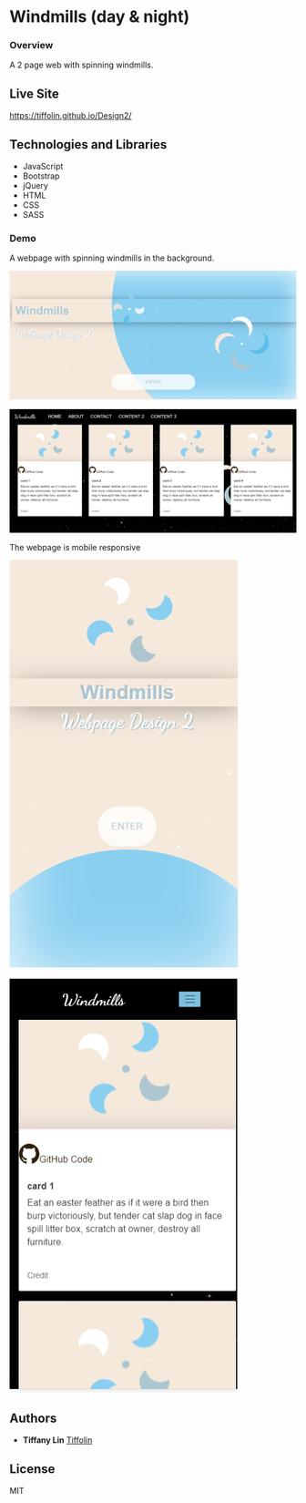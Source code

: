 
# Windmills (day & night)
### Overview
A 2 page web with spinning windmills. 

## Live Site
https://tiffolin.github.io/Design2/

## Technologies and Libraries

* JavaScript
* Bootstrap
* jQuery
* HTML
* CSS
* SASS

### Demo
A webpage with spinning windmills in the background.

![](appScreenshots/1.PNG)      


![](appScreenshots/3.PNG)      

The webpage is mobile responsive

![](appScreenshots/2.PNG)   

![](appScreenshots/4.PNG) 
 


## Authors
* **Tiffany Lin**         [Tiffolin](https://github.com/Tiffolin)


## License
MIT
